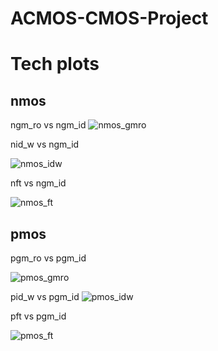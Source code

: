 # ACMOS-CMOS-Project
# Tech plots
## nmos
ngm_ro vs ngm_id
![nmos_gmro](https://github.com/user-attachments/assets/3424fa1e-13c3-4d20-9b75-86b30db88813)

nid_w vs ngm_id

![nmos_idw](https://github.com/user-attachments/assets/a76a2773-a866-4735-a609-bda415fabd60)

nft vs ngm_id

![nmos_ft](https://github.com/user-attachments/assets/480d1955-d3d8-4d33-857d-3c37952389c6)

## pmos
pgm_ro vs pgm_id

![pmos_gmro](https://github.com/user-attachments/assets/bede4c4c-315b-45b0-b857-4f94d087a0b2)


pid_w vs pgm_id
![pmos_idw](https://github.com/user-attachments/assets/54eab07e-6ef6-4c77-b27d-f0640797d9cf)

pft vs pgm_id

![pmos_ft](https://github.com/user-attachments/assets/65aa4deb-c8e4-4573-bbf1-9aba382804ee)
